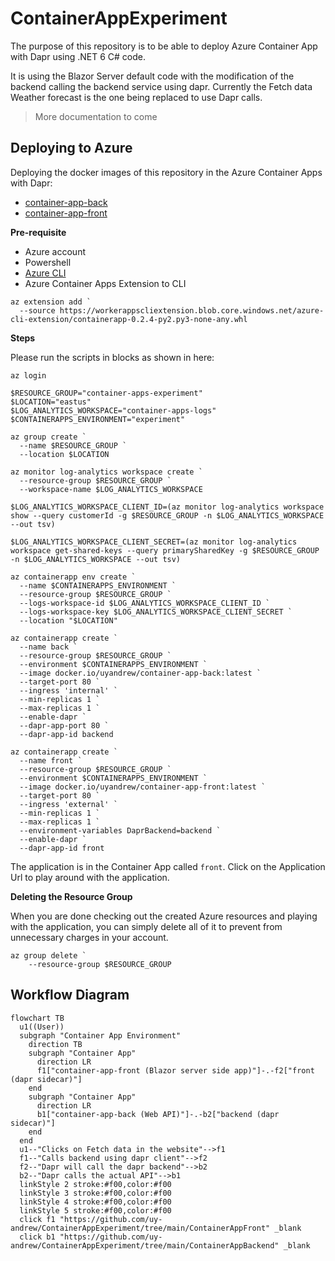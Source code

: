 # ContainerAppExperiment
The purpose of this repository is to be able to deploy Azure Container App with Dapr using .NET 6 C# code.

It is using the Blazor Server default code with the modification of the backend calling the backend service using dapr. Currently the Fetch data Weather forecast is the one being replaced to use Dapr calls. 

> More documentation to come

## Deploying to Azure
Deploying the docker images of this repository in the Azure Container Apps with Dapr:
- [container-app-back](https://hub.docker.com/r/uyandrew/container-app-back)
- [container-app-front](https://hub.docker.com/r/uyandrew/container-app-front)

**Pre-requisite**
- Azure account
- Powershell
- [Azure CLI](https://docs.microsoft.com/en-us/cli/azure/install-azure-cli)
- Azure Container Apps Extension to CLI
```
az extension add `
  --source https://workerappscliextension.blob.core.windows.net/azure-cli-extension/containerapp-0.2.4-py2.py3-none-any.whl
```

**Steps**

Please run the scripts in blocks as shown in here:
```
az login
```

```
$RESOURCE_GROUP="container-apps-experiment"
$LOCATION="eastus"
$LOG_ANALYTICS_WORKSPACE="container-apps-logs"
$CONTAINERAPPS_ENVIRONMENT="experiment"
```

```
az group create `
  --name $RESOURCE_GROUP `
  --location $LOCATION
```

```
az monitor log-analytics workspace create `
  --resource-group $RESOURCE_GROUP `
  --workspace-name $LOG_ANALYTICS_WORKSPACE
```

```
$LOG_ANALYTICS_WORKSPACE_CLIENT_ID=(az monitor log-analytics workspace show --query customerId -g $RESOURCE_GROUP -n $LOG_ANALYTICS_WORKSPACE --out tsv)
```

```
$LOG_ANALYTICS_WORKSPACE_CLIENT_SECRET=(az monitor log-analytics workspace get-shared-keys --query primarySharedKey -g $RESOURCE_GROUP -n $LOG_ANALYTICS_WORKSPACE --out tsv)
```

```
az containerapp env create `
  --name $CONTAINERAPPS_ENVIRONMENT `
  --resource-group $RESOURCE_GROUP `
  --logs-workspace-id $LOG_ANALYTICS_WORKSPACE_CLIENT_ID `
  --logs-workspace-key $LOG_ANALYTICS_WORKSPACE_CLIENT_SECRET `
  --location "$LOCATION"
```

```
az containerapp create `
  --name back `
  --resource-group $RESOURCE_GROUP `
  --environment $CONTAINERAPPS_ENVIRONMENT `
  --image docker.io/uyandrew/container-app-back:latest `
  --target-port 80 `
  --ingress 'internal' `
  --min-replicas 1 `
  --max-replicas 1 `
  --enable-dapr `
  --dapr-app-port 80 `
  --dapr-app-id backend
```

```
az containerapp create `
  --name front `
  --resource-group $RESOURCE_GROUP `
  --environment $CONTAINERAPPS_ENVIRONMENT `
  --image docker.io/uyandrew/container-app-front:latest `
  --target-port 80 `
  --ingress 'external' `
  --min-replicas 1 `
  --max-replicas 1 `
  --environment-variables DaprBackend=backend `
  --enable-dapr `
  --dapr-app-id front
```

The application is in the Container App called `front`. Click on the Application Url to play around with the application.

**Deleting the Resource Group**

When you are done checking out the created Azure resources and playing with the application, you can simply delete all of it to prevent from unnecessary charges in your account.
```
az group delete `
    --resource-group $RESOURCE_GROUP
```

## Workflow Diagram

```mermaid
flowchart TB
  u1((User))
  subgraph "Container App Environment"
    direction TB
    subgraph "Container App"
      direction LR
      f1["container-app-front (Blazor server side app)"]-.-f2["front (dapr sidecar)"]
    end
    subgraph "Container App"
      direction LR
      b1["container-app-back (Web API)"]-.-b2["backend (dapr sidecar)"]
    end
  end
  u1--"Clicks on Fetch data in the website"-->f1
  f1--"Calls backend using dapr client"-->f2
  f2--"Dapr will call the dapr backend"-->b2
  b2--"Dapr calls the actual API"-->b1
  linkStyle 2 stroke:#f00,color:#f00
  linkStyle 3 stroke:#f00,color:#f00
  linkStyle 4 stroke:#f00,color:#f00
  linkStyle 5 stroke:#f00,color:#f00
  click f1 "https://github.com/uy-andrew/ContainerAppExperiment/tree/main/ContainerAppFront" _blank
  click b1 "https://github.com/uy-andrew/ContainerAppExperiment/tree/main/ContainerAppBackend" _blank
```

